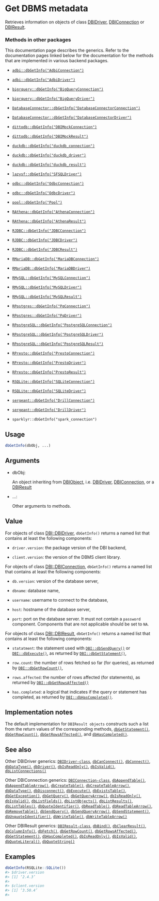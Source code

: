 # Get DBMS metadata

Retrieves information on objects of class
[DBIDriver](https://dbi.r-dbi.org/dev/reference/DBIDriver-class.md),
[DBIConnection](https://dbi.r-dbi.org/dev/reference/DBIConnection-class.md)
or [DBIResult](https://dbi.r-dbi.org/dev/reference/DBIResult-class.md).

### Methods in other packages

This documentation page describes the generics. Refer to the
documentation pages linked below for the documentation for the methods
that are implemented in various backend packages.

- [`adbi::dbGetInfo("AdbiConnection")`](https://adbi.r-dbi.org/reference/AdbiConnection-class.html)

- [`adbi::dbGetInfo("AdbiDriver")`](https://adbi.r-dbi.org/reference/AdbiDriver-class.html)

- [`bigrquery::dbGetInfo("BigQueryConnection")`](https://bigrquery.r-dbi.org/reference/DBI.html)

- [`bigrquery::dbGetInfo("BigQueryDriver")`](https://bigrquery.r-dbi.org/reference/DBI.html)

- [`DatabaseConnector::dbGetInfo("DatabaseConnectorConnection")`](https://ohdsi.github.io/DatabaseConnector/reference/dbGetInfo-DatabaseConnectorConnection-method.html)

- [`DatabaseConnector::dbGetInfo("DatabaseConnectorDriver")`](https://ohdsi.github.io/DatabaseConnector/reference/dbGetInfo-DatabaseConnectorDriver-method.html)

- [`dittodb::dbGetInfo("DBIMockConnection")`](https://dittodb.jonkeane.com/reference/mock-db-methods.html)

- [`dittodb::dbGetInfo("DBIMockResult")`](https://dittodb.jonkeane.com/reference/mock-db-methods.html)

- [`duckdb::dbGetInfo("duckdb_connection")`](https://r.duckdb.org/reference/duckdb_connection-class.html)

- [`duckdb::dbGetInfo("duckdb_driver")`](https://r.duckdb.org/reference/duckdb_driver-class.html)

- [`duckdb::dbGetInfo("duckdb_result")`](https://r.duckdb.org/reference/duckdb_result-class.html)

- [`lazysf::dbGetInfo("SFSQLDriver")`](https://hypertidy.github.io/lazysf/reference/SFSQLDriver-class.html)

- [`odbc::dbGetInfo("OdbcConnection")`](https://odbc.r-dbi.org/reference/OdbcConnection.html)

- [`odbc::dbGetInfo("OdbcDriver")`](https://odbc.r-dbi.org/reference/OdbcDriver.html)

- [`pool::dbGetInfo("Pool")`](http://rstudio.github.io/pool/reference/DBI-custom.md)

- [`RAthena::dbGetInfo("AthenaConnection")`](https://dyfanjones.github.io/RAthena/reference/AthenaConnection.html)

- [`RAthena::dbGetInfo("AthenaResult")`](https://dyfanjones.github.io/RAthena/reference/AthenaResult.html)

- [`RJDBC::dbGetInfo("JDBCConnection")`](https://rdrr.io/pkg/RJDBC/man/JDBCConnection-methods.html)

- [`RJDBC::dbGetInfo("JDBCDriver")`](https://rdrr.io/pkg/RJDBC/man/JDBCDriver-methods.html)

- [`RJDBC::dbGetInfo("JDBCResult")`](https://rdrr.io/pkg/RJDBC/man/JDBCResult-methods.html)

- [`RMariaDB::dbGetInfo("MariaDBConnection")`](https://rmariadb.r-dbi.org/reference/MariaDBConnection-class.html)

- [`RMariaDB::dbGetInfo("MariaDBDriver")`](https://rmariadb.r-dbi.org/reference/MariaDBDriver-class.html)

- [`RMySQL::dbGetInfo("MySQLConnection")`](https://r-dbi.r-universe.dev/RMySQL/reference/db-meta.html)

- [`RMySQL::dbGetInfo("MySQLDriver")`](https://r-dbi.r-universe.dev/RMySQL/reference/dbGetInfo-MySQLDriver-method.html)

- [`RMySQL::dbGetInfo("MySQLResult")`](https://r-dbi.r-universe.dev/RMySQL/reference/query.html)

- [`RPostgres::dbGetInfo("PqConnection")`](https://rpostgres.r-dbi.org/reference/PqConnection-class.html)

- [`RPostgres::dbGetInfo("PqDriver")`](https://rpostgres.r-dbi.org/reference/PqDriver-class.html)

- [`RPostgreSQL::dbGetInfo("PostgreSQLConnection")`](https://rdrr.io/pkg/RPostgreSQL/man/dbGetInfo-methods.html)

- [`RPostgreSQL::dbGetInfo("PostgreSQLDriver")`](https://rdrr.io/pkg/RPostgreSQL/man/dbGetInfo-methods.html)

- [`RPostgreSQL::dbGetInfo("PostgreSQLResult")`](https://rdrr.io/pkg/RPostgreSQL/man/dbGetInfo-methods.html)

- [`RPresto::dbGetInfo("PrestoConnection")`](https://rdrr.io/pkg/RPresto/man/dbGetInfo.html)

- [`RPresto::dbGetInfo("PrestoDriver")`](https://rdrr.io/pkg/RPresto/man/dbGetInfo.html)

- [`RPresto::dbGetInfo("PrestoResult")`](https://rdrr.io/pkg/RPresto/man/dbGetInfo.html)

- [`RSQLite::dbGetInfo("SQLiteConnection")`](https://rsqlite.r-dbi.org/reference/SQLiteConnection-class.html)

- [`RSQLite::dbGetInfo("SQLiteDriver")`](https://rsqlite.r-dbi.org/reference/SQLiteDriver-class.html)

- [`sergeant::dbGetInfo("DrillConnection")`](https://rdrr.io/pkg/sergeant/man/dbGetInfo.html)

- [`sergeant::dbGetInfo("DrillDriver")`](https://rdrr.io/pkg/sergeant/man/dbGetInfo.html)

- `sparklyr::dbGetInfo("spark_connection")`

## Usage

``` r
dbGetInfo(dbObj, ...)
```

## Arguments

- dbObj:

  An object inheriting from
  [DBIObject](https://dbi.r-dbi.org/dev/reference/DBIObject-class.md),
  i.e.
  [DBIDriver](https://dbi.r-dbi.org/dev/reference/DBIDriver-class.md),
  [DBIConnection](https://dbi.r-dbi.org/dev/reference/DBIConnection-class.md),
  or a
  [DBIResult](https://dbi.r-dbi.org/dev/reference/DBIResult-class.md)

- ...:

  Other arguments to methods.

## Value

For objects of class
[DBI::DBIDriver](https://dbi.r-dbi.org/dev/reference/DBIDriver-class.md),
`dbGetInfo()` returns a named list that contains at least the following
components:

- `driver.version`: the package version of the DBI backend,

- `client.version`: the version of the DBMS client library.

For objects of class
[DBI::DBIConnection](https://dbi.r-dbi.org/dev/reference/DBIConnection-class.md),
`dbGetInfo()` returns a named list that contains at least the following
components:

- `db.version`: version of the database server,

- `dbname`: database name,

- `username`: username to connect to the database,

- `host`: hostname of the database server,

- `port`: port on the database server. It must not contain a `password`
  component. Components that are not applicable should be set to `NA`.

For objects of class
[DBI::DBIResult](https://dbi.r-dbi.org/dev/reference/DBIResult-class.md),
`dbGetInfo()` returns a named list that contains at least the following
components:

- `statatment`: the statement used with
  [`DBI::dbSendQuery()`](https://dbi.r-dbi.org/dev/reference/dbSendQuery.md)
  or
  [`DBI::dbExecute()`](https://dbi.r-dbi.org/dev/reference/dbExecute.md),
  as returned by
  [`DBI::dbGetStatement()`](https://dbi.r-dbi.org/dev/reference/dbGetStatement.md),

- `row.count`: the number of rows fetched so far (for queries), as
  returned by
  [`DBI::dbGetRowCount()`](https://dbi.r-dbi.org/dev/reference/dbGetRowCount.md),

- `rows.affected`: the number of rows affected (for statements), as
  returned by
  [`DBI::dbGetRowsAffected()`](https://dbi.r-dbi.org/dev/reference/dbGetRowsAffected.md)

- `has.completed`: a logical that indicates if the query or statement
  has completed, as returned by
  [`DBI::dbHasCompleted()`](https://dbi.r-dbi.org/dev/reference/dbHasCompleted.md).

## Implementation notes

The default implementation for `DBIResult objects` constructs such a
list from the return values of the corresponding methods,
[`dbGetStatement()`](https://dbi.r-dbi.org/dev/reference/dbGetStatement.md),
[`dbGetRowCount()`](https://dbi.r-dbi.org/dev/reference/dbGetRowCount.md),
[`dbGetRowsAffected()`](https://dbi.r-dbi.org/dev/reference/dbGetRowsAffected.md),
and
[`dbHasCompleted()`](https://dbi.r-dbi.org/dev/reference/dbHasCompleted.md).

## See also

Other DBIDriver generics:
[`DBIDriver-class`](https://dbi.r-dbi.org/dev/reference/DBIDriver-class.md),
[`dbCanConnect()`](https://dbi.r-dbi.org/dev/reference/dbCanConnect.md),
[`dbConnect()`](https://dbi.r-dbi.org/dev/reference/dbConnect.md),
[`dbDataType()`](https://dbi.r-dbi.org/dev/reference/dbDataType.md),
[`dbDriver()`](https://dbi.r-dbi.org/dev/reference/dbDriver.md),
[`dbIsReadOnly()`](https://dbi.r-dbi.org/dev/reference/dbIsReadOnly.md),
[`dbIsValid()`](https://dbi.r-dbi.org/dev/reference/dbIsValid.md),
[`dbListConnections()`](https://dbi.r-dbi.org/dev/reference/dbListConnections.md)

Other DBIConnection generics:
[`DBIConnection-class`](https://dbi.r-dbi.org/dev/reference/DBIConnection-class.md),
[`dbAppendTable()`](https://dbi.r-dbi.org/dev/reference/dbAppendTable.md),
[`dbAppendTableArrow()`](https://dbi.r-dbi.org/dev/reference/dbAppendTableArrow.md),
[`dbCreateTable()`](https://dbi.r-dbi.org/dev/reference/dbCreateTable.md),
[`dbCreateTableArrow()`](https://dbi.r-dbi.org/dev/reference/dbCreateTableArrow.md),
[`dbDataType()`](https://dbi.r-dbi.org/dev/reference/dbDataType.md),
[`dbDisconnect()`](https://dbi.r-dbi.org/dev/reference/dbDisconnect.md),
[`dbExecute()`](https://dbi.r-dbi.org/dev/reference/dbExecute.md),
[`dbExistsTable()`](https://dbi.r-dbi.org/dev/reference/dbExistsTable.md),
[`dbGetException()`](https://dbi.r-dbi.org/dev/reference/dbGetException.md),
[`dbGetQuery()`](https://dbi.r-dbi.org/dev/reference/dbGetQuery.md),
[`dbGetQueryArrow()`](https://dbi.r-dbi.org/dev/reference/dbGetQueryArrow.md),
[`dbIsReadOnly()`](https://dbi.r-dbi.org/dev/reference/dbIsReadOnly.md),
[`dbIsValid()`](https://dbi.r-dbi.org/dev/reference/dbIsValid.md),
[`dbListFields()`](https://dbi.r-dbi.org/dev/reference/dbListFields.md),
[`dbListObjects()`](https://dbi.r-dbi.org/dev/reference/dbListObjects.md),
[`dbListResults()`](https://dbi.r-dbi.org/dev/reference/dbListResults.md),
[`dbListTables()`](https://dbi.r-dbi.org/dev/reference/dbListTables.md),
[`dbQuoteIdentifier()`](https://dbi.r-dbi.org/dev/reference/dbQuoteIdentifier.md),
[`dbReadTable()`](https://dbi.r-dbi.org/dev/reference/dbReadTable.md),
[`dbReadTableArrow()`](https://dbi.r-dbi.org/dev/reference/dbReadTableArrow.md),
[`dbRemoveTable()`](https://dbi.r-dbi.org/dev/reference/dbRemoveTable.md),
[`dbSendQuery()`](https://dbi.r-dbi.org/dev/reference/dbSendQuery.md),
[`dbSendQueryArrow()`](https://dbi.r-dbi.org/dev/reference/dbSendQueryArrow.md),
[`dbSendStatement()`](https://dbi.r-dbi.org/dev/reference/dbSendStatement.md),
[`dbUnquoteIdentifier()`](https://dbi.r-dbi.org/dev/reference/dbUnquoteIdentifier.md),
[`dbWriteTable()`](https://dbi.r-dbi.org/dev/reference/dbWriteTable.md),
[`dbWriteTableArrow()`](https://dbi.r-dbi.org/dev/reference/dbWriteTableArrow.md)

Other DBIResult generics:
[`DBIResult-class`](https://dbi.r-dbi.org/dev/reference/DBIResult-class.md),
[`dbBind()`](https://dbi.r-dbi.org/dev/reference/dbBind.md),
[`dbClearResult()`](https://dbi.r-dbi.org/dev/reference/dbClearResult.md),
[`dbColumnInfo()`](https://dbi.r-dbi.org/dev/reference/dbColumnInfo.md),
[`dbFetch()`](https://dbi.r-dbi.org/dev/reference/dbFetch.md),
[`dbGetRowCount()`](https://dbi.r-dbi.org/dev/reference/dbGetRowCount.md),
[`dbGetRowsAffected()`](https://dbi.r-dbi.org/dev/reference/dbGetRowsAffected.md),
[`dbGetStatement()`](https://dbi.r-dbi.org/dev/reference/dbGetStatement.md),
[`dbHasCompleted()`](https://dbi.r-dbi.org/dev/reference/dbHasCompleted.md),
[`dbIsReadOnly()`](https://dbi.r-dbi.org/dev/reference/dbIsReadOnly.md),
[`dbIsValid()`](https://dbi.r-dbi.org/dev/reference/dbIsValid.md),
[`dbQuoteLiteral()`](https://dbi.r-dbi.org/dev/reference/dbQuoteLiteral.md),
[`dbQuoteString()`](https://dbi.r-dbi.org/dev/reference/dbQuoteString.md)

## Examples

``` r
dbGetInfo(RSQLite::SQLite())
#> $driver.version
#> [1] ‘2.4.3’
#> 
#> $client.version
#> [1] ‘3.50.4’
#> 
```
